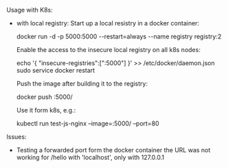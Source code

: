 Usage with K8s:
 - with local registry:
   Start up a local resistry in a docker container:
   
   docker run -d -p 5000:5000 --restart=always --name registry registry:2
   
   Enable the access to the insecure local registry on all k8s nodes:
   
   echo '{ "insecure-registries":["<IP of local registry>:5000"] }' >> /etc/docker/daemon.json
   sudo service docker restart
 
   Push the image after building it to the registry:
   
   docker push <IP of local registry>:5000/<tag-of-image>
 
   Use it form k8s, e.g.:
   
   kubectl run test-js-nginx –image=<IP of local registry>:5000/<tag-of-image> –port=80

Issues:
 - Testing a forwarded port form the docker container the URL was not working for /hello with 'localhost', only with 127.0.0.1 

